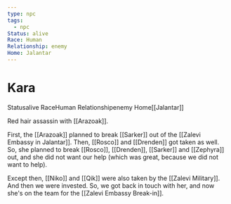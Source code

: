 ```yaml
---
type: npc
tags:
  - npc
Status: alive
Race: Human
Relationship: enemy
Home: Jalantar
---
```


# Kara
<span class="dataview inline-field"><span class="inline-field-key">Status</span><span class="inline-field-value">alive</span></span>
<span class="dataview inline-field"><span class="inline-field-key">Race</span><span class="inline-field-value">Human</span></span>
<span class="dataview inline-field"><span class="inline-field-key">Relationship</span><span class="inline-field-value">enemy</span></span>
<span class="dataview inline-field"><span class="inline-field-key">Home</span><span class="inline-field-value">[[Jalantar]]</span></span>

Red hair assassin with [[Arazoak]]. 

First, the [[Arazoak]] planned to break [[Sarker]] out of the [[Zalevi Embassy in Jalantar]]. Then, [[Rosco]] and [[Drenden]] got taken as well. So, she planned to break [[Rosco]], [[Drenden]], [[Sarker]] and [[Zephyra]] out, and she did not want our help (which was great, because we did not want to help).

Except then, [[Niko]] and [[Qik]] were also taken by the [[Zalevi Military]]. And then we were invested. So, we got back in touch with her, and now she's on the team for the [[Zalevi Embassy Break-in]]. 

